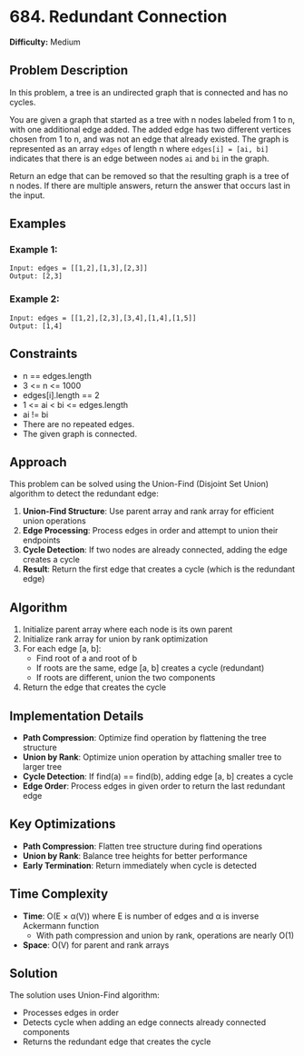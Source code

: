 # 684. Redundant Connection

**Difficulty:** Medium

## Problem Description

In this problem, a tree is an undirected graph that is connected and has no cycles.

You are given a graph that started as a tree with n nodes labeled from 1 to n, with one additional edge added. The added edge has two different vertices chosen from 1 to n, and was not an edge that already existed. The graph is represented as an array `edges` of length n where `edges[i] = [ai, bi]` indicates that there is an edge between nodes `ai` and `bi` in the graph.

Return an edge that can be removed so that the resulting graph is a tree of n nodes. If there are multiple answers, return the answer that occurs last in the input.

## Examples

### Example 1:
```
Input: edges = [[1,2],[1,3],[2,3]]
Output: [2,3]
```

### Example 2:
```
Input: edges = [[1,2],[2,3],[3,4],[1,4],[1,5]]
Output: [1,4]
```

## Constraints

- n == edges.length
- 3 <= n <= 1000
- edges[i].length == 2
- 1 <= ai < bi <= edges.length
- ai != bi
- There are no repeated edges.
- The given graph is connected.

## Approach

This problem can be solved using the Union-Find (Disjoint Set Union) algorithm to detect the redundant edge:

1. **Union-Find Structure**: Use parent array and rank array for efficient union operations
2. **Edge Processing**: Process edges in order and attempt to union their endpoints
3. **Cycle Detection**: If two nodes are already connected, adding the edge creates a cycle
4. **Result**: Return the first edge that creates a cycle (which is the redundant edge)

## Algorithm

1. Initialize parent array where each node is its own parent
2. Initialize rank array for union by rank optimization
3. For each edge [a, b]:
   - Find root of a and root of b
   - If roots are the same, edge [a, b] creates a cycle (redundant)
   - If roots are different, union the two components
4. Return the edge that creates the cycle

## Implementation Details

- **Path Compression**: Optimize find operation by flattening the tree structure
- **Union by Rank**: Optimize union operation by attaching smaller tree to larger tree
- **Cycle Detection**: If find(a) == find(b), adding edge [a, b] creates a cycle
- **Edge Order**: Process edges in given order to return the last redundant edge

## Key Optimizations

- **Path Compression**: Flatten tree structure during find operations
- **Union by Rank**: Balance tree heights for better performance
- **Early Termination**: Return immediately when cycle is detected

## Time Complexity

- **Time**: O(E × α(V)) where E is number of edges and α is inverse Ackermann function
  - With path compression and union by rank, operations are nearly O(1)
- **Space**: O(V) for parent and rank arrays

## Solution

The solution uses Union-Find algorithm:
- Processes edges in order
- Detects cycle when adding an edge connects already connected components
- Returns the redundant edge that creates the cycle
